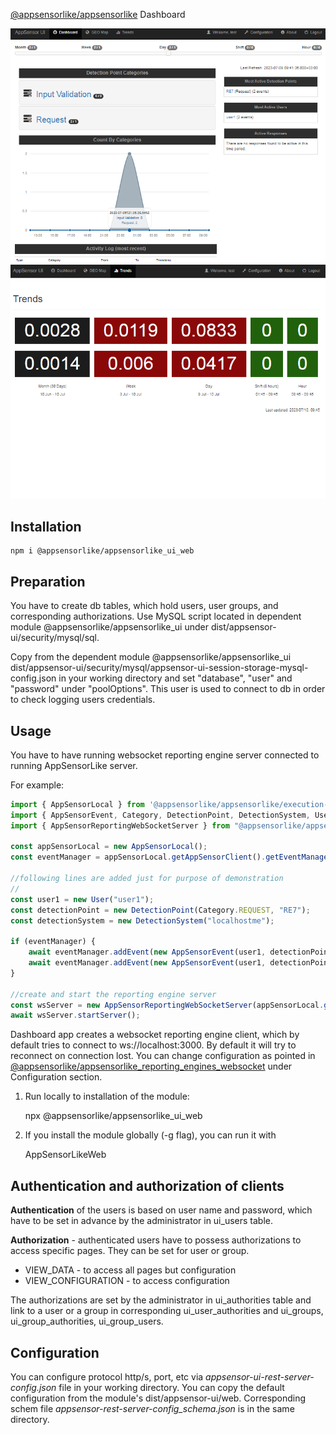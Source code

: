 [@appsensorlike/appsensorlike](https://www.npmjs.com/package/@appsensorlike/appsensorlike) Dashboard

![alt text](https://github.com/si076/-appsensorlike/blob/main/src/appsensor-ui/web/images/Dashboard1.png "Dashboard")  ![alt text](https://github.com/si076/-appsensorlike/blob/main/src/appsensor-ui/web/images/Dashboard2.png "Trends")


 Installation
 ---
 `````
 npm i @appsensorlike/appsensorlike_ui_web
 `````


Preparation
---
You have to create db tables, which hold users, user groups, and corresponding authorizations.
Use MySQL script located in dependent module @appsensorlike/appsensorlike_ui under dist/appsensor-ui/security/mysql/sql.

Copy from the dependent module @appsensorlike/appsensorlike_ui dist/appsensor-ui/security/mysql/appsensor-ui-session-storage-mysql-config.json in your working directory and set "database", "user" and "password" under "poolOptions". This user is used to connect to db in order to check logging users credentials.


Usage
---
You have to have running websocket reporting engine server connected to running AppSensorLike server.

For example:
`````javascript
import { AppSensorLocal } from '@appsensorlike/appsensorlike/execution-modes/appsensor-local/appsensor_local.js';
import { AppSensorEvent, Category, DetectionPoint, DetectionSystem, User } from "@appsensorlike/appsensorlike/core/core.js";
import { AppSensorReportingWebSocketServer } from "@appsensorlike/appsensorlike_reporting_engines_websocket/server";

const appSensorLocal = new AppSensorLocal();
const eventManager = appSensorLocal.getAppSensorClient().getEventManager();

//following lines are added just for purpose of demonstration
//
const user1 = new User("user1");
const detectionPoint = new DetectionPoint(Category.REQUEST, "RE7");
const detectionSystem = new DetectionSystem("localhostme");

if (eventManager) {
    await eventManager.addEvent(new AppSensorEvent(user1, detectionPoint, detectionSystem)); 
    await eventManager.addEvent(new AppSensorEvent(user1, detectionPoint, detectionSystem)); //new instance every time to set timestamp
}

//create and start the reporting engine server
const wsServer = new AppSensorReportingWebSocketServer(appSensorLocal.getAppSensorServer());
await wsServer.startServer();
`````

Dashboard app creates a websocket reporting engine client, which by default tries to connect to ws://localhost:3000. By default it will try to reconnect on connection lost. You can change configuration as pointed in [@appsensorlike/appsensorlike_reporting_engines_websocket](https://www.npmjs.com/package/@appsensorlike/appsensorlike_reporting_engines_websocket) under Configuration section.

1) Run locally to installation of the module:

    npx @appsensorlike/appsensorlike_ui_web

2) If you install the module globally (-g flag), you can run it with

    AppSensorLikeWeb


Authentication and authorization of clients
---
**Authentication** of the users is based on user name and password, which have to be set in advance by the administrator in ui_users table.

**Authorization** - authenticated users have to possess authorizations to access specific pages.
They can be set for user or group.
* VIEW_DATA - to access all pages but configuration
* VIEW_CONFIGURATION - to access configuration

The authorizations are set by the administrator in ui_authorities table and link to a user or a group in corresponding ui_user_authorities and ui_groups, ui_group_authorities, ui_group_users.


Configuration
---
You can configure protocol http/s, port, etc via *appsensor-ui-rest-server-config.json* file in your working directory. You can copy the default configuration from the module's dist/appsensor-ui/web. Corresponding schem file *appsensor-rest-server-config_schema.json* is in the same directory.